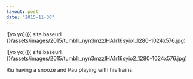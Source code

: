 ```yaml
---
layout: post
date: "2015-11-30"
---
```


![yo yo]({{ site.baseurl }}/assets/images/2015/tumblr_nyn3mzzlHA1r16syio1_1280-1024x576.jpg)

![yo yo]({{ site.baseurl }}/assets/images/2015/tumblr_nyn3mzzlHA1r16syio2_1280-1024x576.jpg)

Riu having a snooze and Pau playing with his trains.
